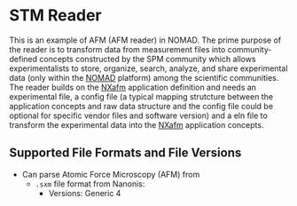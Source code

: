 # STM Reader
This is an example of AFM (AFM reader) in NOMAD. The prime purpose of the reader is to transform data from measurement files into community-defined concepts constructed by the SPM community which allows experimentalists to store, organize, search, analyze, and share experimental data (only within the [NOMAD](https://nomad-lab.eu/nomad-lab/) platform) among the scientific communities. The reader builds on the [NXafm](https://fairmat-nfdi.github.io/nexus_definitions/classes/contributed_definitions/NXafm.html#nxafm) application definition and needs an experimental file, a config file (a typical mapping strutcture between the application concepts and raw data structure and the config file could be optional for specific vendor files and software version) and a eln file to transform the experimental data into the [NXafm](https://fairmat-nfdi.github.io/nexus_definitions/classes/contributed_definitions/NXafm.html#nxafm) application concepts.

## Supported File Formats and File Versions

- Can parse Atomic Force Microscopy (AFM) from
    - `.sxm` file format from Nanonis:
        - Versions: Generic 4